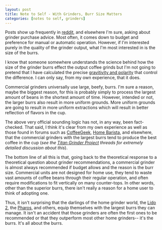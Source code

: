 ```yaml
---
layout: post
title: Note to Self - With Grinders, Burr Size Matters
categories: [notes to self, grinders]
---
```


Posts show up frequently in [reddit](http://www.reddit.com/r/Coffee/), and elsewhere I'm sure, asking about grinder purchase advice. Most often, it comes down to budget and preference for manual or automatic operation. However, if I'm interested purely in the quality of the grinder output, what I'm most interested in is the size of the burrs.

I know that someone somewhere understands the science behind how the size of the grinder burrs effect the output coffee grinds but I'm not going to pretend that I have calculated the precise [gravitivity and polarity](https://www.youtube.com/watch?v=KfWc47SEPA0#t=173) that control the difference. I can only say, from my own experience, that it does.

Commercial grinders universally use large, beefy, burrs.  I'm sure a reason, maybe the biggest reason, for this is probably simply to process the largest amount of beans in the shortest amount of time. However, intended or not, the larger burrs also result in more uniform grounds. More uniform grounds are going to result in more uniform extractions which will result in better reflection of flavors in the cup.

The above very official sounding logic has not, in any way, been fact-checked. That said, I think it's clear from my own experience as well as those found in forums such as [CoffeeGeek](http://www.coffeegeek.com), [Home Barista](http://www.home-barista.com), and elsewhere, that the commercial grinders with the largest burrs tend to produce the best coffee in the cup (*see the [Titan Grinder Project](http://www.home-barista.com/reviews/titan-grinder-project-t4126.html) threads for extremely detailed discussion about this*).

The bottom line of all this is that, going back to the theoretical response to a theoretical question about grinder recommendations, a commercial grinder is almost always recommended if budget allows and the reason is the burr size. Commercial units are not designed for home use, they tend to waste vast amounts of coffee beans through their regular operation, and often require modifications to fit vertically on many counter-tops. In other words, other than the superior burrs, there isn't really a reason for a home user to think of adopting one.

Thus, it isn't surprising that the darlings of the home grinder world, the [Lido 2](http://www.oehandgrinders.com/OE-LIDO-2-Manual-Coffee-Grinder_p_14.html), the [Pharos](http://www.oehandgrinders.com/OE-Pharos-Manual-Coffee-Grinder_p_15.html), and others, equip themselves with the largest burrs they can manage. It isn't an accident that those grinders are often the first ones to be recommended or that they outperform most other home grinders-- it's the burrs. It's all about the burrs.